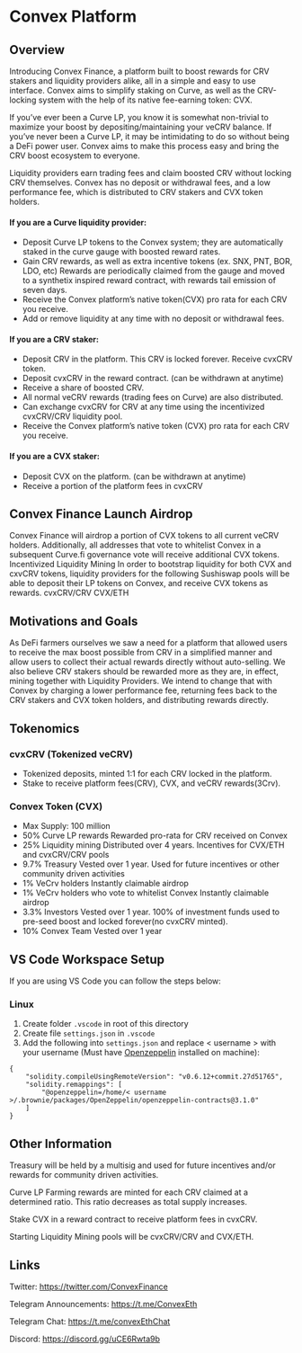 # Convex Platform

Overview
----
Introducing Convex Finance, a platform built to boost rewards for CRV stakers and liquidity providers alike, all in a simple and easy to use interface. Convex aims to simplify staking on Curve, as well as the CRV-locking system with the help of its native fee-earning token: CVX.


If you’ve ever been a Curve LP, you know it is somewhat non-trivial to maximize your boost by depositing/maintaining your veCRV balance. If you’ve never been a Curve LP, it may be intimidating to do so without being a DeFi power user. Convex aims to make this process easy and bring the CRV boost ecosystem to everyone.

Liquidity providers earn trading fees and claim boosted CRV without locking CRV themselves.
Convex has no deposit or withdrawal fees, and a low performance fee, which is distributed to CRV stakers and CVX token holders.


#### If you are a Curve liquidity provider:
- Deposit Curve LP tokens to the Convex system; they are automatically staked in the curve gauge with boosted reward rates.
- Gain CRV rewards, as well as extra incentive tokens (ex. SNX, PNT, BOR, LDO, etc)
Rewards are periodically claimed from the gauge and moved to a synthetix inspired reward contract, with rewards tail emission of seven days.
- Receive the Convex platform’s native token(CVX) pro rata for each CRV you receive.
- Add or remove liquidity at any time with no deposit or withdrawal fees.

#### If you are a CRV staker:
- Deposit CRV in the platform. This CRV is locked forever. Receive cvxCRV token.
- Deposit cvxCRV in the reward contract. (can be withdrawn at anytime)
- Receive a share of boosted CRV.
- All normal veCRV rewards (trading fees on Curve) are also distributed.
- Can exchange cvxCRV for CRV at any time using the incentivized cvxCRV/CRV liquidity pool.
- Receive the Convex platform’s native token (CVX) pro rata for each CRV you receive.

#### If you are a CVX staker:
- Deposit CVX on the platform. (can be withdrawn at anytime)
- Receive a portion of the platform fees in cvxCRV

Convex Finance Launch Airdrop
----
Convex Finance will airdrop a portion of CVX tokens to all current veCRV holders. Additionally, all addresses that vote to whitelist Convex in a subsequent Curve.fi governance vote will receive additional CVX tokens.
Incentivized Liquidity Mining
In order to bootstrap liquidity for both CVX and cxvCRV tokens, liquidity providers for the following Sushiswap pools will be able to deposit their LP tokens on Convex, and receive CVX tokens as rewards.
cvxCRV/CRV
CVX/ETH


Motivations and Goals
----
As DeFi farmers ourselves we saw a need for a platform that allowed users to receive the max boost possible from CRV in a simplified manner and allow users to collect their actual rewards directly without auto-selling. We also believe CRV stakers should be rewarded more as they are, in effect, mining together with Liquidity Providers. We intend to change that with Convex by charging a lower performance fee, returning fees back to the CRV stakers and CVX token holders, and distributing rewards directly.


Tokenomics
----
### cvxCRV (Tokenized veCRV)
- Tokenized deposits, minted 1:1 for each CRV locked in the platform.
- Stake to receive platform fees(CRV), CVX, and veCRV rewards(3Crv).


### Convex Token (CVX)
- Max Supply: 100 million
- 50% Curve LP rewards
	Rewarded pro-rata for CRV received on Convex
- 25% Liquidity mining
	Distributed over 4 years. Incentives for CVX/ETH and cvxCRV/CRV pools
- 9.7% Treasury
	Vested over 1 year. Used for future incentives or other community driven activities
- 1% VeCrv holders
	Instantly claimable airdrop
- 1% VeCrv holders who vote to whitelist Convex
	Instantly claimable airdrop
- 3.3% Investors
	Vested over 1 year. 100% of investment funds used to pre-seed boost and locked forever(no cvxCRV minted).
- 10% Convex Team
	Vested over 1 year

VS Code Workspace Setup
----
If you are using VS Code you can follow the steps below:

### Linux
1. Create folder ```.vscode``` in root of this directory
2. Create file ```settings.json``` in ```.vscode```
3. Add the following into ```settings.json``` and replace < username > with your username (Must have [Openzeppelin](https://docs.openzeppelin.com/cli/2.6/getting-started]) installed on machine):
```
{
	"solidity.compileUsingRemoteVersion": "v0.6.12+commit.27d51765",
	"solidity.remappings": [
		"@openzeppelin=/home/< username >/.brownie/packages/OpenZeppelin/openzeppelin-contracts@3.1.0"	
	]
}
```

Other Information
----
Treasury will be held by a multisig and used for future incentives and/or rewards for community driven activities.

Curve LP Farming rewards are minted for each CRV claimed at a determined ratio. This ratio decreases as total supply increases.

Stake CVX in a reward contract to receive platform fees in cvxCRV.

Starting Liquidity Mining pools will be cvxCRV/CRV and CVX/ETH.

Links
----
Twitter: https://twitter.com/ConvexFinance

Telegram Announcements: https://t.me/ConvexEth

Telegram Chat: https://t.me/convexEthChat

Discord: https://discord.gg/uCE6Rwta9b
